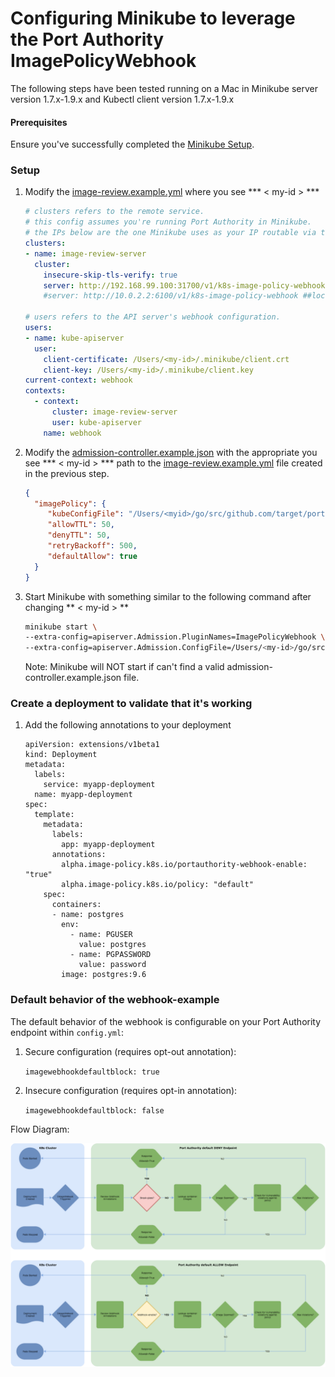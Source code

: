 # Configuring Minikube to leverage the Port Authority ImagePolicyWebhook

The following steps have been tested running on a Mac in Minikube server version 1.7.x-1.9.x and Kubectl client version 1.7.x-1.9.x

#### Prerequisites

Ensure you've successfully completed the [Minikube Setup](/README.md#setup-and-start-minikube).

### Setup

1.  Modify the [image-review.example.yml](image-review.example.yml) where you see *** < my-id > ***

    ```yml
    # clusters refers to the remote service.
    # this config assumes you're running Port Authority in Minikube.
    # the IPs below are the one Minikube uses as your IP routable via the cluster.
    clusters:
    - name: image-review-server
      cluster:
        insecure-skip-tls-verify: true
        server: http://192.168.99.100:31700/v1/k8s-image-policy-webhook  #nodeport routable ip
        #server: http://10.0.2.2:6100/v1/k8s-image-policy-webhook ##local development routeable ip to your localhost

    # users refers to the API server's webhook configuration.
    users:
    - name: kube-apiserver
      user:
        client-certificate: /Users/<my-id>/.minikube/client.crt
        client-key: /Users/<my-id>/.minikube/client.key
    current-context: webhook
    contexts:
      - context:
          cluster: image-review-server
          user: kube-apiserver
        name: webhook
    ```

2.  Modify the [admission-controller.example.json](admission-controller.example.json) with the appropriate you see *** < my-id > *** path to the [image-review.example.yml](image-review.example.yml) file created in the previous step.

    ```json
    {
      "imagePolicy": {
         "kubeConfigFile": "/Users/<myid>/go/src/github.com/target/portauthority/docs/webhook-example/image-review.example.yml",
         "allowTTL": 50,
         "denyTTL": 50,
         "retryBackoff": 500,
         "defaultAllow": true
      }
    }
    ```

3.  Start Minikube with something similar to the following command after changing ** < my-id > **

    ```sh
    minikube start \
    --extra-config=apiserver.Admission.PluginNames=ImagePolicyWebhook \
    --extra-config=apiserver.Admission.ConfigFile=/Users/<my-id>/go/src/github.com/target/portauthority/docs/webhook-example/admission-controller.example.json
    ```
    Note: Minikube will NOT start if can't find a valid admission-controller.example.json file.

### Create a deployment to validate that it's working

1. Add the following annotations to your deployment

    ```
    apiVersion: extensions/v1beta1
    kind: Deployment
    metadata:
      labels:
        service: myapp-deployment
      name: myapp-deployment
    spec:
      template:
        metadata:
          labels:
            app: myapp-deployment
          annotations:
            alpha.image-policy.k8s.io/portauthority-webhook-enable: "true"
            alpha.image-policy.k8s.io/policy: "default"
        spec:
          containers:
          - name: postgres
            env:
              - name: PGUSER
                value: postgres
              - name: PGPASSWORD
                value: password
            image: postgres:9.6
    ```

### Default behavior of the webhook-example

The default behavior of the webhook is configurable on your Port Authority endpoint within `config.yml`:

1. Secure configuration (requires opt-out annotation):

   `imagewebhookdefaultblock: true`

2. Insecure configuration (requires opt-in annotation):

   `imagewebhookdefaultblock: false`

Flow Diagram:

![image](imagepolicywebhookflow.png)
